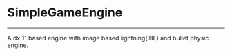 # SimpleGameEngine
-------------------
A dx 11 based engine with image based lightning(IBL) and bullet physic engine. 
